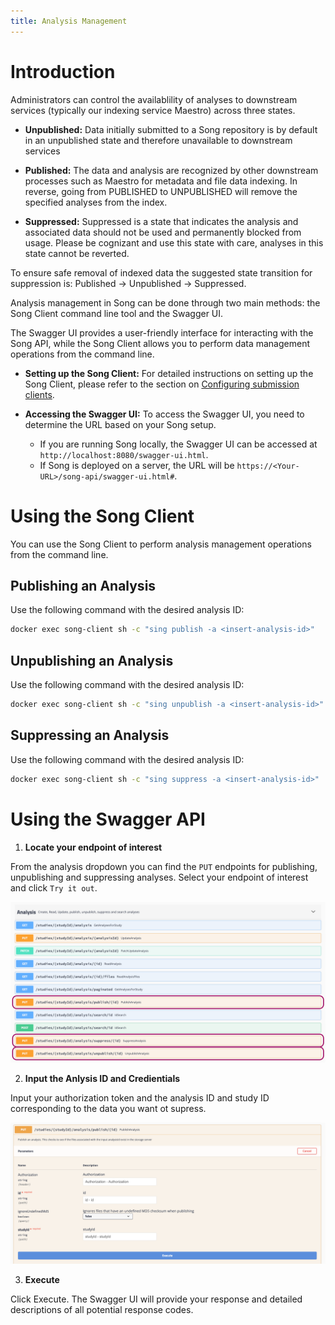 ```yaml
---
title: Analysis Management
---
```


# Introduction

Administrators can control the availablility of analyses to downstream services (typically our indexing service Maestro) across three states.

- **Unpublished:** Data initially submitted to a Song repository is by default in an unpublished state and therefore unavailable to downstream services 


- **Published:** The data and analysis are recognized by other downstream processes such as Maestro for metadata and file data indexing. In reverse, going from PUBLISHED to UNPUBLISHED will remove the specified analyses from the index. 


- **Suppressed:** Suppressed is a state that indicates the analysis and associated data should not be used and permanently blocked from usage. Please be cognizant and use this state with care, analyses in this state cannot be reverted.


<Note title="Removing Indexed Data"> To ensure safe removal of indexed data the suggested state transition for suppression is: Published → Unpublished → Suppressed.</Note>

Analysis management in Song can be done through two main methods: the Song Client command line tool and the Swagger UI. 

The Swagger UI provides a user-friendly interface for interacting with the Song API, while the Song Client allows you to perform data management operations from the command line.

- **Setting up the Song Client:** For detailed instructions on setting up the Song Client, please refer to the section on [Configuring submission clients](http://overture.bio/documentation/song/user/submit/#configuring-submission-clients).

- **Accessing the Swagger UI:** To access the Swagger UI, you need to determine the URL based on your Song setup. 

  - If you are running Song locally, the Swagger UI can be accessed at `http://localhost:8080/swagger-ui.html`. 
  - If Song is deployed on a server, the URL will be `https://<Your-URL>/song-api/swagger-ui.html#`.

# Using the Song Client

You can use the Song Client to perform analysis management operations from the command line.

## Publishing an Analysis 

Use the following command with the desired analysis ID:

```bash
docker exec song-client sh -c "sing publish -a <insert-analysis-id>"
```

## Unpublishing an Analysis 

Use the following command with the desired analysis ID:

```bash
docker exec song-client sh -c "sing unpublish -a <insert-analysis-id>"
```

## Suppressing an Analysis 

Use the following command with the desired analysis ID:

```bash
docker exec song-client sh -c "sing suppress -a <insert-analysis-id>"
```

# Using the Swagger API

1. **Locate your endpoint of interest**

From the analysis dropdown you can find the `PUT` endpoints for publishing, unpublishing and suppressing analyses. Select your endpoint of interest and click `Try it out`.

![Entity](../assets/swagger_analysis_endpoints.png 'analysis endpoints')

2. **Input the Anlysis ID and Credientials** 

Input your authorization token and the analysis ID and study ID corresponding to the data you want ot supress.

![Entity](../assets/swagger-publishid.png 'publish endpoint')

3. **Execute** 

Click Execute. The Swagger UI will provide your response and detailed descriptions of all potential response codes.



